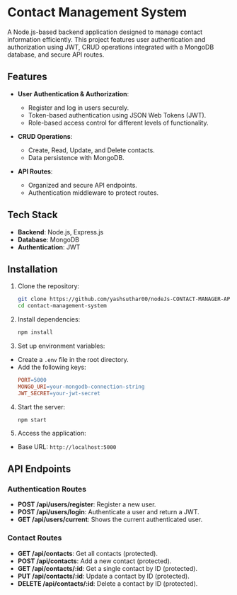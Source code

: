 # Contact Management System

A Node.js-based backend application designed to manage contact information efficiently. This project features user authentication and authorization using JWT, CRUD operations integrated with a MongoDB database, and secure API routes.

## Features

- **User Authentication & Authorization**:
  - Register and log in users securely.
  - Token-based authentication using JSON Web Tokens (JWT).
  - Role-based access control for different levels of functionality.

- **CRUD Operations**:
  - Create, Read, Update, and Delete contacts.
  - Data persistence with MongoDB.

- **API Routes**:
  - Organized and secure API endpoints.
  - Authentication middleware to protect routes.

## Tech Stack

- **Backend**: Node.js, Express.js
- **Database**: MongoDB
- **Authentication**: JWT

## Installation

1. Clone the repository:
   ```bash
   git clone https://github.com/yashsuthar00/nodeJs-CONTACT-MANAGER-APP.git
   cd contact-management-system

2. Install dependencies:

    ```bash
    npm install

3. Set up environment variables:

- Create a `.env` file in the root directory.
- Add the following keys:
    ```makefile
    PORT=5000
    MONGO_URI=your-mongodb-connection-string
    JWT_SECRET=your-jwt-secret

4. Start the server:

    ```
    npm start

5. Access the application:

- Base URL: `http://localhost:5000`

## API Endpoints

### Authentication Routes

- **POST /api/users/register**: Register a new user.
- **POST /api/users/login**: Authenticate a user and return a JWT.
- **GET /api/users/current**: Shows the current authenticated user.
### Contact Routes

- **GET /api/contacts**: Get all contacts (protected).
- **POST /api/contacts**: Add a new contact (protected).
- **GET /api/contacts/:id**: Get a single contact by ID (protected).
- **PUT /api/contacts/:id**: Update a contact by ID (protected).
- **DELETE /api/contacts/:id**: Delete a contact by ID (protected).
